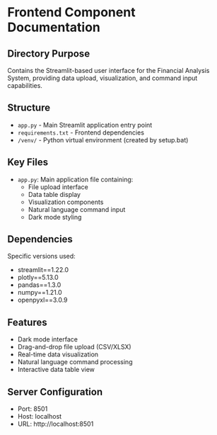 # Frontend Component Documentation

## Directory Purpose
Contains the Streamlit-based user interface for the Financial Analysis System, providing data upload, visualization, and command input capabilities.

## Structure
- `app.py` - Main Streamlit application entry point
- `requirements.txt` - Frontend dependencies
- `/venv/` - Python virtual environment (created by setup.bat)

## Key Files
- `app.py`: Main application file containing:
  - File upload interface
  - Data table display
  - Visualization components
  - Natural language command input
  - Dark mode styling

## Dependencies
Specific versions used:
- streamlit==1.22.0
- plotly==5.13.0
- pandas==1.3.0
- numpy==1.21.0
- openpyxl==3.0.9

## Features
- Dark mode interface
- Drag-and-drop file upload (CSV/XLSX)
- Real-time data visualization
- Natural language command processing
- Interactive data table view

## Server Configuration
- Port: 8501
- Host: localhost
- URL: http://localhost:8501 
